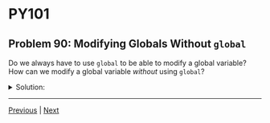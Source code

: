 # PY101
## Problem 90: Modifying Globals Without `global`

Do we always have to use `global` to be able to modify a global variable? How can we modify a global variable *without* using `global`?

<details>
<summary>Solution:</summary>

You must use `global` to reassign global variables, but you may freely mutate global variables just by referencing them as normal.

**Reassignment** (changing what the variable points to) requires `global`.
**Mutation** (changing the object itself) does not require `global`.

Examples:
```python
# Mutation doesn't need 'global':
my_list = [1, 2, 3]

def modify_list():
    my_list.append(4)  # Mutation - no 'global' needed
    my_list[0] = 100   # Mutation - no 'global' needed

modify_list()
print(my_list)  # [100, 2, 3, 4]
```

```python
# Reassignment DOES need 'global':
my_list = [1, 2, 3]

def reassign_list():
    # This would create a local variable without 'global':
    global my_list
    my_list = [4, 5, 6]  # Reassignment

reassign_list()
print(my_list)  # [4, 5, 6]
```

```python
# Dictionary mutation:
config = {"debug": False}

def update_config():
    config["debug"] = True  # Mutation - no 'global' needed
    config["verbose"] = True

update_config()
print(config)  # {'debug': True, 'verbose': True}
```

```python
# String reassignment (strings are immutable):
message = "Hello"

def change_message():
    global message  # Need 'global' because we're reassigning
    message = "Goodbye"

change_message()
print(message)  # Goodbye
```

</details>

---

[Previous](089.md) | [Next](091.md)

